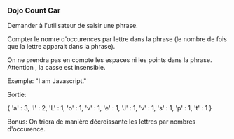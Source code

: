 ### Dojo Count Car

Demander à l'utilisateur de saisir une phrase.

Compter le nomre d'occurences par lettre dans la phrase
(le nombre de fois que la lettre apparait dans la phrase).

On ne prendra pas en compte les espaces ni les points dans la phrase.
Attention , la casse est insensible.

Exemple: "I am Javascript."

Sortie:

{
'a' : 3,
'I' : 2,
'L' : 1,
'o' : 1,
'v' : 1,
'e' : 1,
'J' : 1,
'v' : 1,
's' : 1,
'p' : 1,
't' : 1
}

Bonus: On triera de manière décroissante les lettres par nombres d'occurence.

